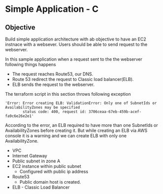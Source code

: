 # Simple Application - C

## Objective
Build simple application architecture with ab objective to have an EC2 instnace with a websever.
Users should be able to send request to the webserver.

In this sample application when a request sent to the the webserver following things happens 
 * The request reaches Route53, our DNS.
 * Route 53 redirect the request to Classic load balancer(ELB).
 * ELB sends the request to the webserver.

The terraform script in this section throws following exception

    'Error: Error creating ELB: ValidationError: Only one of SubnetIds or AvailabilityZones may be specified
            status code: 400, request id: 3706ceaa-67eb-459b-acef-fa9c6e26e2e1'

According to the error, an ELB required to have more than one SubnetIds or AvailabilityZones before creating it.
But while creating an ELB via AWS console it is a warning and we can create ELB with only one AvailabilityZone. 

* VPC
* Internet Gateway
* Public subnet in zone A
* EC2 instance within public subnet
    * Configured with public ip address
* Route53
    * Public domain host is created.
* ELB - Classic Load Balancer 
